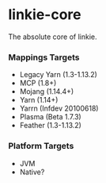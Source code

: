 # linkie-core
The absolute core of linkie.

### Mappings Targets
- Legacy Yarn (1.3-1.13.2)
- MCP (1.8+)
- Mojang (1.14.4+)
- Yarn (1.14+)
- Yarrn (Infdev 20100618)
- Plasma (Beta 1.7.3)
- Feather (1.3-1.13.2)

### Platform Targets
- JVM
- Native?